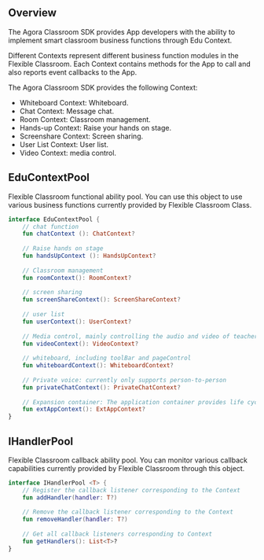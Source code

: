 ## Overview

The Agora Classroom SDK provides App developers with the ability to implement smart classroom business functions through Edu Context.

Different Contexts represent different business function modules in the  Flexible Classroom. Each Context contains methods for the App to call and also reports event callbacks to the App.

The Agora Classroom SDK provides the following Context:

- Whiteboard Context: Whiteboard.
- Chat Context: Message chat.
- Room Context: Classroom management.
- Hands-up Context: Raise your hands on stage.
- Screenshare Context: Screen sharing.
- User List Context: User list.
- Video Context: media control.

## EduContextPool

 Flexible Classroom functional ability pool. You can use this object to use various business functions currently provided by Flexible Classroom Class.

```kotlin
interface EduContextPool {
    // chat function
    fun chatContext (): ChatContext?
 
    // Raise hands on stage
    fun handsUpContext (): HandsUpContext?
 
    // Classroom management
    fun roomContext(): RoomContext?
 
    // screen sharing
    fun screenShareContext(): ScreenShareContext?
 
    // user list
    fun userContext(): UserContext?
 
    // Media control, mainly controlling the audio and video of teachers and students in one-to-one, as well as the audio and video of teachers in small and large classes
    fun videoContext(): VideoContext?
 
    // whiteboard, including toolBar and pageControl
    fun whiteboardContext(): WhiteboardContext?
 
    // Private voice: currently only supports person-to-person
    fun privateChatContext(): PrivateChatContext?
 
    // Expansion container: The application container provides life cycle, expansion
    fun extAppContext(): ExtAppContext?
}
```

## IHandlerPool

 Flexible Classroom callback ability pool. You can monitor various callback capabilities currently provided by  Flexible Classroom through this object.

```kotlin
interface IHandlerPool <T> {
    // Register the callback listener corresponding to the Context
    fun addHandler(handler: T?)
     
    // Remove the callback listener corresponding to the Context
    fun removeHandler(handler: T?)
 
    // Get all callback listeners corresponding to Context
    fun getHandlers(): List<T>?
}
```
